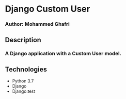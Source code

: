# Django Custom User

### Author: Mohammed Ghafri

## Description
### A Django application with a Custom User model.

## Technologies
* Python 3.7
* Django
* Django.test
